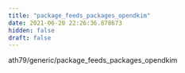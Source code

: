 ```yaml
---
title: "package_feeds_packages_opendkim"
date: 2021-06-20 22:26:36.878673
hidden: false
draft: false
---
```


ath79/generic/package_feeds_packages_opendkim

